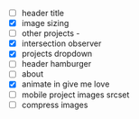 - [ ] header title
- [x] image sizing
- [ ] other projects -
- [x] intersection observer
- [x] projects dropdown
- [ ] header hamburger
- [ ] about
- [x] animate in give me love
- [ ] mobile project images srcset
- [ ] compress images